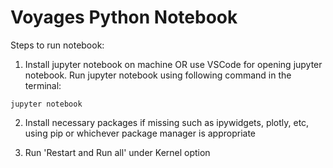 # Voyages Python Notebook

Steps to run notebook:

1. Install jupyter notebook on machine OR use VSCode for opening jupyter notebook. Run jupyter notebook using following command in the terminal:

```
jupyter notebook
```

2. Install necessary packages if missing such as ipywidgets, plotly, etc, using pip or whichever package manager is appropriate

3. Run 'Restart and Run all' under Kernel option


